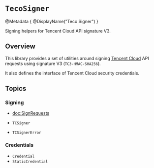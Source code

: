 #  ``TecoSigner``

@Metadata {
    @DisplayName("Teco Signer")
}

Signing helpers for Tencent Cloud API signature V3.

## Overview

This library provides a set of utilities around signing [Tencent Cloud](https://www.tencentcloud.com) API requests using signature V3 (`TC3-HMAC-SHA256`).

It also defines the interface of Tencent Cloud security credentials.

## Topics

### Signing

- <doc:SignRequests>

- ``TCSigner``
- ``TCSignerError``

### Credentials

- ``Credential``
- ``StaticCredential``
